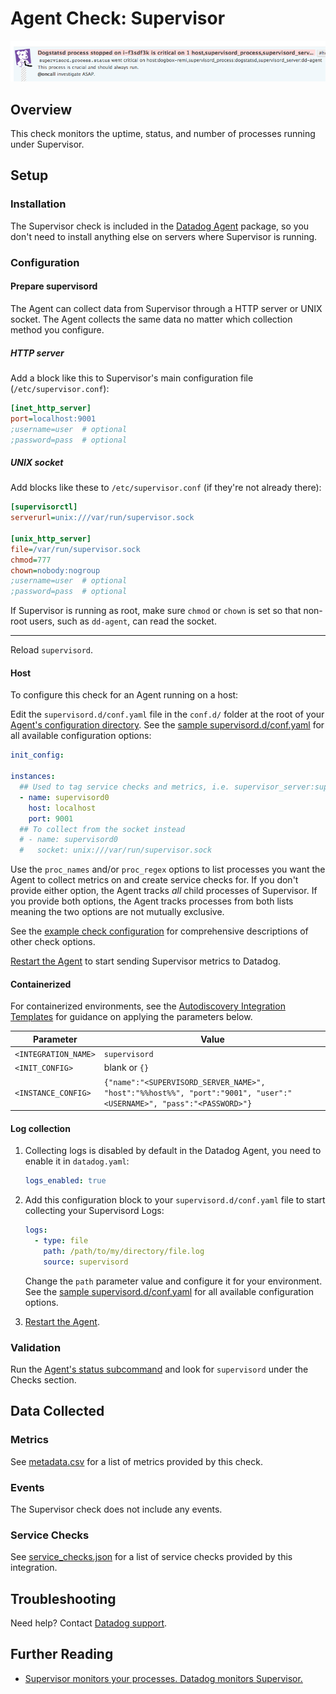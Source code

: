 # Agent Check: Supervisor

![Supervisor Event][1]

## Overview

This check monitors the uptime, status, and number of processes running under Supervisor.

## Setup

### Installation

The Supervisor check is included in the [Datadog Agent][2] package, so you don't need to install anything else on servers where Supervisor is running.

### Configuration

#### Prepare supervisord

The Agent can collect data from Supervisor through a HTTP server or UNIX socket. The Agent collects the same data no matter which collection method you configure.

##### HTTP server

Add a block like this to Supervisor's main configuration file (`/etc/supervisor.conf`):

```ini
[inet_http_server]
port=localhost:9001
;username=user  # optional
;password=pass  # optional
```

##### UNIX socket

Add blocks like these to `/etc/supervisor.conf` (if they're not already there):

```ini
[supervisorctl]
serverurl=unix:///var/run/supervisor.sock

[unix_http_server]
file=/var/run/supervisor.sock
chmod=777
chown=nobody:nogroup
;username=user  # optional
;password=pass  # optional
```

If Supervisor is running as root, make sure `chmod` or `chown` is set so that non-root users, such as `dd-agent`, can read the socket.

---

Reload `supervisord`.

<!-- xxx tabs xxx -->
<!-- xxx tab "Host" xxx -->

#### Host

To configure this check for an Agent running on a host:

Edit the `supervisord.d/conf.yaml` file in the `conf.d/` folder at the root of your [Agent's configuration directory][3]. See the [sample supervisord.d/conf.yaml][4] for all available configuration options:

```yaml
init_config:

instances:
  ## Used to tag service checks and metrics, i.e. supervisor_server:supervisord0
  - name: supervisord0
    host: localhost
    port: 9001
  ## To collect from the socket instead
  # - name: supervisord0
  #   socket: unix:///var/run/supervisor.sock
```

Use the `proc_names` and/or `proc_regex` options to list processes you want the Agent to collect metrics on and create service checks for. If you don't provide either option, the Agent tracks _all_ child processes of Supervisor. If you provide both options, the Agent tracks processes from both lists meaning the two options are not mutually exclusive.

See the [example check configuration][4] for comprehensive descriptions of other check options.

[Restart the Agent][5] to start sending Supervisor metrics to Datadog.

<!-- xxz tab xxx -->
<!-- xxx tab "Containerized" xxx -->

#### Containerized

For containerized environments, see the [Autodiscovery Integration Templates][6] for guidance on applying the parameters below.

| Parameter            | Value                                                                                                              |
| -------------------- | ------------------------------------------------------------------------------------------------------------------ |
| `<INTEGRATION_NAME>` | `supervisord`                                                                                                      |
| `<INIT_CONFIG>`      | blank or `{}`                                                                                                      |
| `<INSTANCE_CONFIG>`  | `{"name":"<SUPERVISORD_SERVER_NAME>", "host":"%%host%%", "port":"9001", "user":"<USERNAME>", "pass":"<PASSWORD>"}` |

<!-- xxz tab xxx -->
<!-- xxz tabs xxx -->

#### Log collection



1. Collecting logs is disabled by default in the Datadog Agent, you need to enable it in `datadog.yaml`:

   ```yaml
   logs_enabled: true
   ```

2. Add this configuration block to your `supervisord.d/conf.yaml` file to start collecting your Supervisord Logs:

   ```yaml
   logs:
     - type: file
       path: /path/to/my/directory/file.log
       source: supervisord
   ```

   Change the `path` parameter value and configure it for your environment.
   See the [sample supervisord.d/conf.yaml][4] for all available configuration options.

3. [Restart the Agent][5].

### Validation

Run the [Agent's status subcommand][7] and look for `supervisord` under the Checks section.

## Data Collected

### Metrics

See [metadata.csv][8] for a list of metrics provided by this check.

### Events

The Supervisor check does not include any events.

### Service Checks

See [service_checks.json][9] for a list of service checks provided by this integration.

## Troubleshooting

Need help? Contact [Datadog support][10].

## Further Reading

- [Supervisor monitors your processes. Datadog monitors Supervisor.][11]

[1]: https://raw.githubusercontent.com/DataDog/integrations-core/master/supervisord/images/supervisorevent.png
[2]: https://app.datadoghq.com/account/settings#agent
[3]: https://docs.datadoghq.com/agent/guide/agent-configuration-files/#agent-configuration-directory
[4]: https://github.com/DataDog/integrations-core/blob/master/supervisord/datadog_checks/supervisord/data/conf.yaml.example
[5]: https://docs.datadoghq.com/agent/guide/agent-commands/#start-stop-and-restart-the-agent
[6]: https://docs.datadoghq.com/agent/kubernetes/integrations/
[7]: https://docs.datadoghq.com/agent/guide/agent-commands/#agent-status-and-information
[8]: https://github.com/DataDog/integrations-core/blob/master/supervisord/metadata.csv
[9]: https://github.com/DataDog/integrations-core/blob/master/supervisord/assets/service_checks.json
[10]: https://docs.datadoghq.com/help/
[11]: https://www.datadoghq.com/blog/supervisor-monitors-your-processes-datadog-monitors-supervisor
